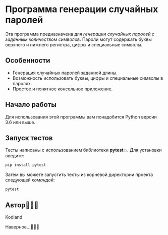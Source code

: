 # Программа генерации случайных паролей

Эта программа предназначена для *генерации случайных паролей с заданным количеством символов*. Пароли могут содержать буквы верхнего и нижнего регистра, цифры и специальные символы.

## Особенности

- Генерация случайных паролей заданной длины.
- Возможность использовать буквы, цифры и специальные символы в паролях.
- Простое и понятное консольное приложение.

## Начало работы

Для использования этой программы вам понадобится Python версии 3.6 или выше.

## Запуск тестов

Тесты написаны с использованием библиотеки **pytest**💥. Для установки введите:
```bash
pip install pytest
```

Затем вы можете запустить тесты из корневой директории проекта следующей *командой*:
```bash
pytest
```

## Автор💫💫💫

Kodland

Наверное...🤔🤔🤔